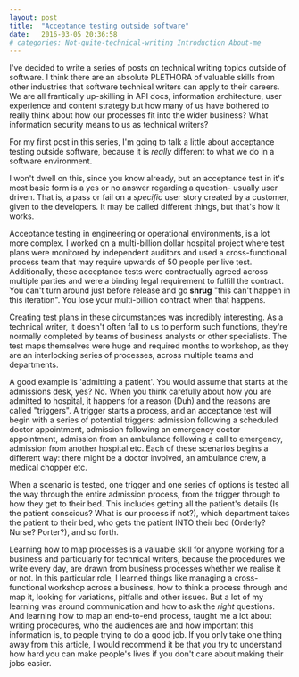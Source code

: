 ```yaml
---
layout: post
title:  "Acceptance testing outside software"
date:   2016-03-05 20:36:58
# categories: Not-quite-technical-writing Introduction About-me
---
```


I've decided to write a series of posts on technical writing topics outside of software. I think there are an absolute PLETHORA of valuable skills from other industries that software technical writers can apply to their careers. We are all frantically up-skilling in API docs, information architecture, user experience and content strategy but how many of us have bothered to really think about how our processes fit into the wider business? What information security means to us as technical writers?

For my first post in this series, I'm going to talk a little about acceptance testing outside software, because it is *really* different to what we do in a software environment.

I won't dwell on this, since you know already, but an acceptance test in it's most basic form is a yes or no answer regarding a question- usually user driven. That is, a pass or fail on a *specific* user story created by a customer, given to the developers. It may be called different things, but that's how it works.

Acceptance testing in engineering or operational environments, is a lot more complex. I worked on a multi-billion dollar hospital project where test plans were monitored by independent auditors and used a cross-functional process team that may require upwards of 50 people per live test. Additionally, these acceptance tests were contractually agreed across multiple parties and were a binding legal requirement to fulfill the contract. You can't turn around just before release and go **shrug** "this can't happen in this iteration". You lose your multi-billion contract when that happens.

Creating test plans in these circumstances was incredibly interesting. As a technical writer, it doesn't often fall to us to perform such functions, they're normally completed by teams of business analysts or other specialists. The test maps themselves were huge and required months to workshop, as they are an interlocking series of processes, across multiple teams and departments.

A good example is 'admitting a patient'. You would assume that starts at the admissions desk, yes? No. When you think carefully about how you are admitted to hospital, it happens for a reason (Duh) and the reasons are called "triggers". A trigger starts a process, and an acceptance test will begin with a series of potential triggers: admission following a scheduled doctor appointment, admission following an emergency doctor appointment, admission from an ambulance following a call to emergency, admission from another hospital etc. Each of these scenarios begins a different way: there might be a doctor involved, an ambulance crew, a medical chopper etc.

 When a scenario is tested, one trigger and one series of options is tested all the way through the entire admission process, from the trigger through to how they get to their bed. This includes getting all the patient's details (Is the patient conscious? What is our process if not?), which department takes the patient to their bed, who gets the patient INTO their bed (Orderly? Nurse? Porter?), and so forth.

 Learning how to map processes is a valuable skill for anyone working for a business and particularly for technical writers, because the procedures we write every day, are drawn from business processes whether we realise it or not. In this particular role, I learned things like managing a cross-functional workshop across a business, how to think a process through and map it, looking for variations, pitfalls and other issues. But a lot of my learning was around communication and how to ask the *right* questions. And learning how to map an end-to-end process, taught me a lot about writing procedures, who the audiences are and how important this information is, to people trying to do a good job. If you only take one thing away from this article, I would recommend it be that you try to understand how hard you can make people's lives if you don't care about making their jobs easier.
